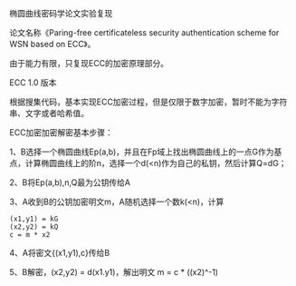 椭圆曲线密码学论文实验复现

论文名称《Paring-free certificateless security authentication scheme for WSN based on ECC》。

由于能力有限，只复现ECC的加密原理部分。

ECC 1.0 版本

根据搜集代码，基本实现ECC加密过程，但是仅限于数字加密，暂时不能为字符串、文字或者哈希值。

ECC加密加密解密基本步骤：

1、B选择一个椭圆曲线Ep(a,b)，并且在Fp域上找出椭圆曲线上的一点G作为基点，计算椭圆曲线上的阶n，选择一个d(<n)作为自己的私钥，然后计算Q=dG；

2、B将Ep(a,b),n,Q最为公钥传给A

3、A收到B的公钥加密明文m，A随机选择一个数k(<n)，计算

    (x1,y1) = kG
    (x2,y2) = kQ
    c = m * x2

4、A将密文{(x1,y1),c}传给B

5、B解密，(x2,y2) = d(x1.y1)，解出明文 m = c * ((x2)^-1)